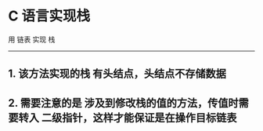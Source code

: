 # C 语言实现栈

用 链表 实现 栈

-------------------------

## 1. 该方法实现的栈 有头结点，头结点不存储数据

## 2. 需要注意的是 涉及到修改栈的值的方法，传值时需要转入 二级指针，这样才能保证是在操作目标链表